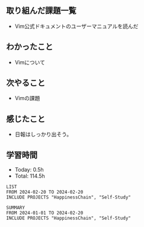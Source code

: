 ## 取り組んだ課題一覧
- Vim公式ドキュメントのユーザーマニュアルを読んだ
## わかったこと
- Vimについて
## 次やること
- Vimの課題
## 感じたこと
- 日報はしっかり出そう。
## 学習時間
- Today: 0.5h
- Total: 114.5h

```toggl
LIST
FROM 2024-02-20 TO 2024-02-20
INCLUDE PROJECTS "HappinessChain", "Self-Study"
```
```toggl
SUMMARY
FROM 2024-01-01 TO 2024-02-20
INCLUDE PROJECTS "HappinessChain", "Self-Study"
```
